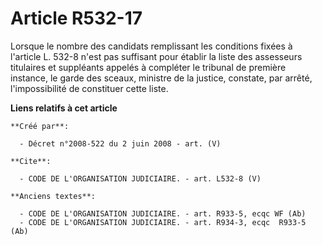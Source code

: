 # Article R532-17

Lorsque le nombre des candidats remplissant les conditions fixées à l'article L. 532-8 n'est pas suffisant pour établir la
liste des assesseurs titulaires et suppléants appelés à compléter le tribunal de première instance, le garde des sceaux,
ministre de la justice, constate, par arrêté, l'impossibilité de constituer cette liste.

**Liens relatifs à cet article**

	**Créé par**:

	  - Décret n°2008-522 du 2 juin 2008 - art. (V)

	**Cite**:

	  - CODE DE L'ORGANISATION JUDICIAIRE. - art. L532-8 (V)

	**Anciens textes**:

	  - CODE DE L'ORGANISATION JUDICIAIRE. - art. R933-5, ecqc WF (Ab)
	  - CODE DE L'ORGANISATION JUDICIAIRE. - art. R934-3, ecqc  R933-5 (Ab)
